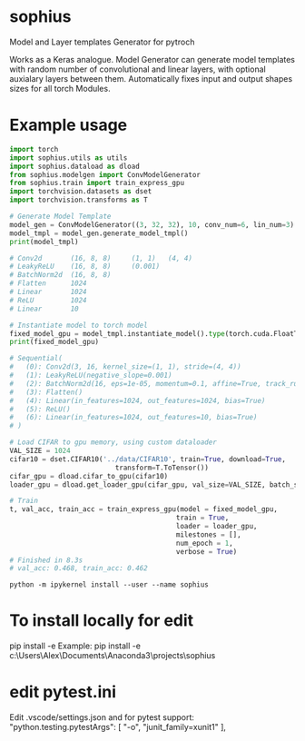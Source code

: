 # sophius
 Model and Layer templates Generator for pytroch

 Works as a Keras analogue. Model Generator can generate model templates with random number
 of convolutional and linear layers, with optional auxialary layers between them. Automatically
 fixes input and output shapes sizes for all torch Modules. 

 # Example usage

 ```python
import torch
import sophius.utils as utils
import sophius.dataload as dload
from sophius.modelgen import ConvModelGenerator
from sophius.train import train_express_gpu
import torchvision.datasets as dset
import torchvision.transforms as T

# Generate Model Template
model_gen = ConvModelGenerator((3, 32, 32), 10, conv_num=6, lin_num=3)
model_tmpl = model_gen.generate_model_tmpl()
print(model_tmpl)

# Conv2d       (16, 8, 8)     (1, 1)   (4, 4)  
# LeakyReLU    (16, 8, 8)     (0.001) 
# BatchNorm2d  (16, 8, 8)    
# Flatten      1024          
# Linear       1024          
# ReLU         1024          
# Linear       10

# Instantiate model to torch model
fixed_model_gpu = model_tmpl.instantiate_model().type(torch.cuda.FloatTensor)
print(fixed_model_gpu)

# Sequential(
#   (0): Conv2d(3, 16, kernel_size=(1, 1), stride=(4, 4))
#   (1): LeakyReLU(negative_slope=0.001)
#   (2): BatchNorm2d(16, eps=1e-05, momentum=0.1, affine=True, track_running_stats=True)
#   (3): Flatten()
#   (4): Linear(in_features=1024, out_features=1024, bias=True)
#   (5): ReLU()
#   (6): Linear(in_features=1024, out_features=10, bias=True)
# )

# Load CIFAR to gpu memory, using custom dataloader
VAL_SIZE = 1024
cifar10 = dset.CIFAR10('../data/CIFAR10', train=True, download=True,
                           transform=T.ToTensor())
cifar_gpu = dload.cifar_to_gpu(cifar10)
loader_gpu = dload.get_loader_gpu(cifar_gpu, val_size=VAL_SIZE, batch_size=1024)

# Train
t, val_acc, train_acc = train_express_gpu(model = fixed_model_gpu,
                                          train = True,
                                          loader = loader_gpu,
                                          milestones = [],
                                          num_epoch = 1,
                                          verbose = True)
# Finished in 8.3s 
# val_acc: 0.468, train_acc: 0.462
```


```
python -m ipykernel install --user --name sophius
```

 # To install locally for edit
 pip install -e <local sophius folder>
 Example: 
 pip install -e c:\Users\Alex\Documents\Anaconda3\projects\sophius

# edit pytest.ini
Edit .vscode/settings.json and for pytest support:
    "python.testing.pytestArgs": [
        "-o", "junit_family=xunit1"
    ],
